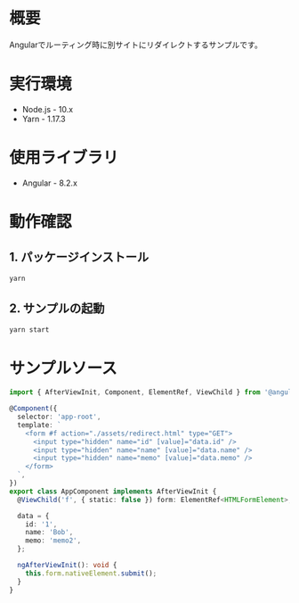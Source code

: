 # 概要

Angularでルーティング時に別サイトにリダイレクトするサンプルです。

# 実行環境

* Node.js - 10.x
* Yarn - 1.17.3

# 使用ライブラリ

* Angular - 8.2.x

# 動作確認

## 1. パッケージインストール  

```bash
yarn
```

## 2. サンプルの起動  

```bash
yarn start
```

# サンプルソース

```ts
import { AfterViewInit, Component, ElementRef, ViewChild } from '@angular/core';

@Component({
  selector: 'app-root',
  template: `
    <form #f action="./assets/redirect.html" type="GET">
      <input type="hidden" name="id" [value]="data.id" />
      <input type="hidden" name="name" [value]="data.name" />
      <input type="hidden" name="memo" [value]="data.memo" />
    </form>
  `,
})
export class AppComponent implements AfterViewInit {
  @ViewChild('f', { static: false }) form: ElementRef<HTMLFormElement>;

  data = {
    id: '1',
    name: 'Bob',
    memo: 'memo2',
  };

  ngAfterViewInit(): void {
    this.form.nativeElement.submit();
  }
}
```
